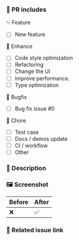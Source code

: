 ### 👀 PR includes

<!-- Add completed items in this PR, and change [ ] to [x]. -->

✨ Feature

- [ ] New feature

🎨 Enhance

- [ ] Code style optimization
- [ ] Refactoring
- [ ] Change the UI
- [ ] Improve performance.
- [ ] Type optimization

🐛 Bugfix

- [ ] Bug fix issue #0

🔧 Chore

- [ ] Test case
- [ ] Docs / demos update
- [ ] CI / workflow
- [ ] Other

### 📝 Description

### 🖼️ Screenshot

|  Before  |  After  |
|----|----|
|  ❌  |  ✅  |

### 🔗 Related issue link
